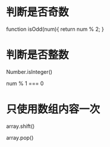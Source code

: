 # 判断是否奇数
function isOdd(num){
  return num % 2;
}
# 判断是否整数
Number.isInteger()

num % 1 === 0
# 只使用数组内容一次
array.shift()

array.pop()
